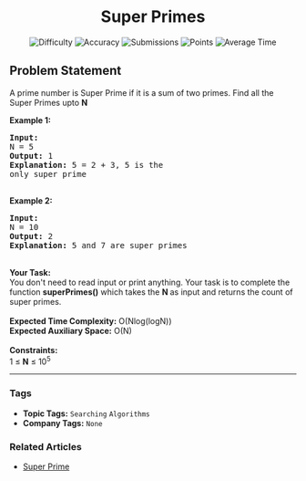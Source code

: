 <h1 align="center">Super Primes</h1>

<p align="center">
  <img alt="Difficulty" title="Difficulty" src="https://custom-icon-badges.demolab.com/badge/Difficulty: Medium-1F222E?style=for-the-badge&logoColor=white&logo=fire"/>
  <img alt="Accuracy" title="Accuracy" src="https://custom-icon-badges.demolab.com/badge/Accuracy: 24.9%25-1F222E?style=for-the-badge&logoColor=white&logo=target"/>
  <img alt="Submissions" title="Submissions" src="https://custom-icon-badges.demolab.com/badge/Submissions: 20K+-1F222E?style=for-the-badge&logoColor=white&logo=repo"/>
  <img alt="Points" title="Points" src="https://custom-icon-badges.demolab.com/badge/Points: 4-1F222E?style=for-the-badge&logoColor=white&logo=award"/>
  <img alt="Average Time" title="Average Time" src="https://custom-icon-badges.demolab.com/badge/Average%20Time: N/A-1F222E?style=for-the-badge&logoColor=white&logo=clock"/>
</p>

## Problem Statement

A prime number is Super Prime if it is a sum of two primes. Find all the Super Primes upto <b>N</b>

<b>Example 1:</b>

<pre><b>Input:</b>
N = 5
<b>Output:</b> 1
<b>Explanation: </b>5 = 2 + 3, 5 is the
only super prime

</pre>

<b>Example 2:</b>

<pre><b>Input:</b>
N = 10 
<b>Output:</b> 2
<b>Explanation: </b>5 and 7 are super primes
</pre>

<br><b>Your Task:  </b><br>You don't need to read input or print anything. Your task is to complete the function <b>superPrimes()</b> which takes the <b>N </b>as input and returns the count of super primes.<br><br><b>Expected Time Complexity:</b> O(Nlog(logN))<br><b>Expected Auxiliary Space:</b> O(N)<br><br><b>Constraints:</b><br>1 ≤ <b>N</b> ≤ 10<sup>5</sup>


<hr>

### Tags
- **Topic Tags:** `Searching` `Algorithms`
- **Company Tags:** `None`

### Related Articles
- [Super Prime](https://www.geeksforgeeks.org/super-prime/)
